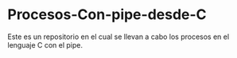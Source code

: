 # Procesos-Con-pipe-desde-C
Este es un repositorio en el cual se llevan a cabo los procesos en el lenguaje C con el pipe. 

